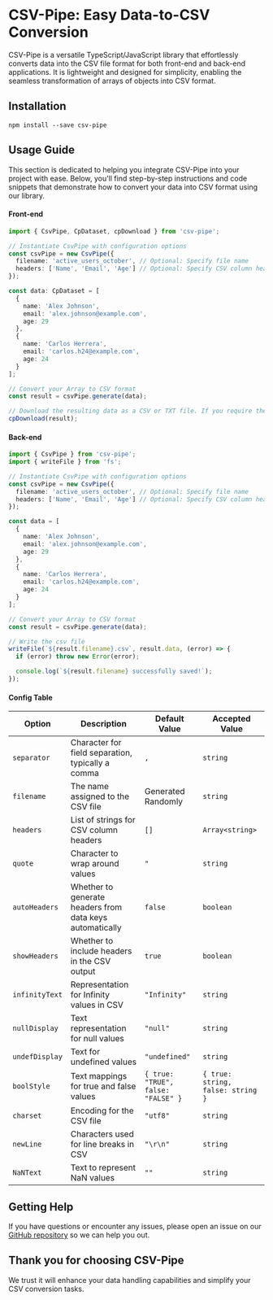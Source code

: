 # CSV-Pipe: Easy Data-to-CSV Conversion

CSV-Pipe is a versatile TypeScript/JavaScript library that effortlessly converts data into the CSV file format for both front-end and back-end applications. It is lightweight and designed for simplicity, enabling the seamless transformation of arrays of objects into CSV format.

## Installation

```
npm install --save csv-pipe
```

## Usage Guide

This section is dedicated to helping you integrate CSV-Pipe into your project with ease. Below, you'll find step-by-step instructions and code snippets that demonstrate how to convert your data into CSV format using our library.

#### Front-end

```typescript
import { CsvPipe, CpDataset, cpDownload } from 'csv-pipe';

// Instantiate CsvPipe with configuration options
const csvPipe = new CsvPipe({
  filename: 'active_users_october', // Optional: Specify file name
  headers: ['Name', 'Email', 'Age'] // Optional: Specify CSV column headers
});

const data: CpDataset = [
  {
    name: 'Alex Johnson',
    email: 'alex.johnson@example.com',
    age: 29
  },
  {
    name: 'Carlos Herrera',
    email: 'carlos.h24@example.com',
    age: 24
  }
];

// Convert your Array to CSV format
const result = csvPipe.generate(data);

// Download the resulting data as a CSV or TXT file. If you require the output in TXT format, specify 'txt' as the second parameter
cpDownload(result);
```

#### Back-end

```typescript
import { CsvPipe } from 'csv-pipe';
import { writeFile } from 'fs';

// Instantiate CsvPipe with configuration options
const csvPipe = new CsvPipe({
  filename: 'active_users_october', // Optional: Specify file name
  headers: ['Name', 'Email', 'Age'] // Optional: Specify CSV column headers
});

const data = [
  {
    name: 'Alex Johnson',
    email: 'alex.johnson@example.com',
    age: 29
  },
  {
    name: 'Carlos Herrera',
    email: 'carlos.h24@example.com',
    age: 24
  }
];

// Convert your Array to CSV format
const result = csvPipe.generate(data);

// Write the csv file
writeFile(`${result.filename}.csv`, result.data, (error) => {
  if (error) throw new Error(error);

  console.log(`${result.filename} successfully saved!`);
});
```

#### Config Table

| Option         | Description                                              | Default Value                      | Accepted Value                    |
| -------------- | -------------------------------------------------------- | ---------------------------------- | --------------------------------- |
| `separator`    | Character for field separation, typically a comma        | `,`                                | `string`                          |
| `filename`     | The name assigned to the CSV file                        | Generated Randomly                 | `string`                          |
| `headers`      | List of strings for CSV column headers                   | `[]`                               | `Array<string>`                   |
| `quote`        | Character to wrap around values                          | `"`                                | `string`                          |
| `autoHeaders`  | Whether to generate headers from data keys automatically | `false`                            | `boolean`                         |
| `showHeaders`  | Whether to include headers in the CSV output             | `true`                             | `boolean`                         |
| `infinityText` | Representation for Infinity values in CSV                | `"Infinity"`                       | `string`                          |
| `nullDisplay`  | Text representation for null values                      | `"null"`                           | `string`                          |
| `undefDisplay` | Text for undefined values                                | `"undefined"`                      | `string`                          |
| `boolStyle`    | Text mappings for true and false values                  | `{ true: "TRUE", false: "FALSE" }` | `{ true: string, false: string }` |
| `charset`      | Encoding for the CSV file                                | `"utf8"`                           | `string`                          |
| `newLine`      | Characters used for line breaks in CSV                   | `"\r\n"`                           | `string`                          |
| `NaNText`      | Text to represent NaN values                             | `""`                               | `string`                          |

## Getting Help

If you have questions or encounter any issues, please open an issue on our [GitHub repository](https://github.com/myroslavmartsin/csv-pipe) so we can help you out.

## Thank you for choosing CSV-Pipe

We trust it will enhance your data handling capabilities and simplify your CSV conversion tasks.
